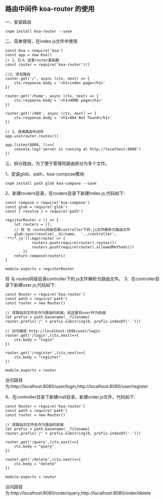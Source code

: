 ## 路由中间件 koa-router 的使用

一、安装路由
```
cnpm install koa-router --save
```

二、简单使用，在index.js文件中使用
```
const Koa = require('koa')
const app = new Koa()
// 1、引入 这里router是函数
const router = require('koa-router')()

//2、添加路由
router.get('/', async (ctx, next) => {
    ctx.response.body = '<h1>index page</h1>'
})

router.get('/home', async (ctx, next) => {
    ctx.response.body = '<h1>HOME page</h1>'
})

router.get('/404', async (ctx, next) => {
    ctx.response.body = '<h1>404 Not Found</h1>'
})

// 3、调用路由中间件
app.use(router.routes())

app.listen(8080, ()=>{
    console.log('server is running at http://localhost:8080')
})
```

三、拆分路由。为了便于管理将路由拆分为多个文件。

1、安装glob、path、koa-compose模块:
```
cnpm install path glob koa-compose --save
```
2、新建routers目录，在routers目录下新建index.js,代码如下:
```
const compose = require('koa-compose')
const glob = require('glob')
const { resolve } = require('path')

registerRouter = () => {
    let routers = [];
    // 将 与 routes同级目录controller下的.js文件解析为路由文件
    glob.sync(resolve(__dirname,  '../controller', '**/*.js')).map(router => {
            routers.push(require(router).routes())
            routers.push(require(router).allowedMethods())
        })
    return compose(routers)
}

module.exports = registerRouter
```
将 与 routes同级目录controller下的.js文件解析为路由文件。
3、在controller目录下新建user.js,代码如下:
```
const Router = require('koa-router')
const path = require('path')
const router = new Router()

// 该路由将文件名作为路由的前缀，如这里将user作为前缀
let prefix = path.basename(__filename)
router.prefix('/' + prefix.substring(0, prefix.indexOf('.')))

// 访问路径 http://localhost:1996/user/login
router.get('/login',(ctx,next)=>{
    ctx.body = "login"
})

router.get('/register',(ctx,next)=>{
    ctx.body = "register"
})

module.exports = router
```
访问路径为:http://localhost:8080/user/login,http://localhost:8080/user/register

4、在controller目录下新建mall目录，新建order.js文件，代码如下:
```
const Router = require('koa-router')
const path = require('path')
const router = new Router()

// 该路由将文件名作为路由的前缀
let prefix = path.basename(__filename)
router.prefix('/' + prefix.substring(0, prefix.indexOf('.')))

router.get('/query',(ctx,next)=>{
    ctx.body = "query"
})

router.get('/delete',(ctx,next)=>{
    ctx.body = "delete"
})

module.exports = router

```
访问路径为:http://localhost:8080/order/query,http://localhost:8080/order/delete